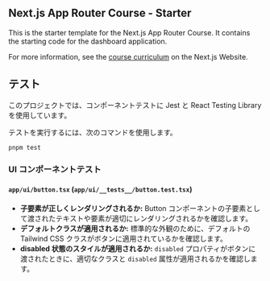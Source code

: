## Next.js App Router Course - Starter

This is the starter template for the Next.js App Router Course. It contains the starting code for the dashboard application.

For more information, see the [course curriculum](https://nextjs.org/learn) on the Next.js Website.

## テスト

このプロジェクトでは、コンポーネントテストに Jest と React Testing Library を使用しています。

テストを実行するには、次のコマンドを使用します。

```bash
pnpm test
```

### UI コンポーネントテスト

#### `app/ui/button.tsx` (`app/ui/__tests__/button.test.tsx`)

- **子要素が正しくレンダリングされるか:** Button コンポーネントの子要素として渡されたテキストや要素が適切にレンダリングされるかを確認します。
- **デフォルトクラスが適用されるか:** 標準的な外観のために、デフォルトの Tailwind CSS クラスがボタンに適用されているかを確認します。
- **disabled 状態のスタイルが適用されるか:** `disabled` プロパティがボタンに渡されたときに、適切なクラスと `disabled` 属性が適用されるかを確認します。
